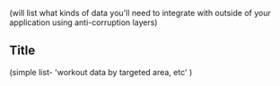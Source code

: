(will list what kinds of data you'll need to integrate with outside of your application using anti-corruption layers)

## Title 

(simple list- 
'workout data by targeted area, etc'
)